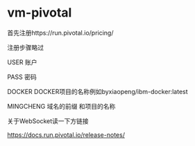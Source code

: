 # vm-pivotal


首先注册https://run.pivotal.io/pricing/

注册步骤略过

USER
账户


PASS
密码


DOCKER
DOCKER项目的名称例如byxiaopeng/ibm-docker:latest

MINGCHENG
域名的前缀 和项目的名称


关于WebSocket读一下方链接  

https://docs.run.pivotal.io/release-notes/
